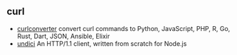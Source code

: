 ## curl

- [curlconverter](https://github.com/NickCarneiro/curlconverter) convert curl commands to Python, JavaScript, PHP, R, Go, Rust, Dart, JSON, Ansible, Elixir
- [undici](https://github.com/nodejs/undici) An HTTP/1.1 client, written from scratch for Node.js